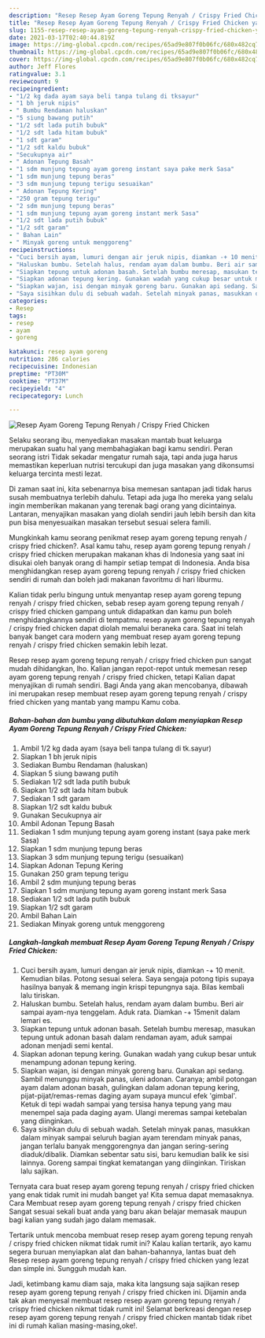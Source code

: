 ```yaml
---
description: "Resep Resep Ayam Goreng Tepung Renyah / Crispy Fried Chicken yang nikmat Untuk Jualan"
title: "Resep Resep Ayam Goreng Tepung Renyah / Crispy Fried Chicken yang nikmat Untuk Jualan"
slug: 1155-resep-resep-ayam-goreng-tepung-renyah-crispy-fried-chicken-yang-nikmat-untuk-jualan
date: 2021-03-17T02:40:44.819Z
image: https://img-global.cpcdn.com/recipes/65ad9e807f0b06fc/680x482cq70/resep-ayam-goreng-tepung-renyah-crispy-fried-chicken-foto-resep-utama.jpg
thumbnail: https://img-global.cpcdn.com/recipes/65ad9e807f0b06fc/680x482cq70/resep-ayam-goreng-tepung-renyah-crispy-fried-chicken-foto-resep-utama.jpg
cover: https://img-global.cpcdn.com/recipes/65ad9e807f0b06fc/680x482cq70/resep-ayam-goreng-tepung-renyah-crispy-fried-chicken-foto-resep-utama.jpg
author: Jeff Flores
ratingvalue: 3.1
reviewcount: 9
recipeingredient:
- "1/2 kg dada ayam saya beli tanpa tulang di tksayur"
- "1 bh jeruk nipis"
- " Bumbu Rendaman haluskan"
- "5 siung bawang putih"
- "1/2 sdt lada putih bubuk"
- "1/2 sdt lada hitam bubuk"
- "1 sdt garam"
- "1/2 sdt kaldu bubuk"
- "Secukupnya air"
- " Adonan Tepung Basah"
- "1 sdm munjung tepung ayam goreng instant saya pake merk Sasa"
- "1 sdm munjung tepung beras"
- "3 sdm munjung tepung terigu sesuaikan"
- " Adonan Tepung Kering"
- "250 gram tepung terigu"
- "2 sdm munjung tepung beras"
- "1 sdm munjung tepung ayam goreng instant merk Sasa"
- "1/2 sdt lada putih bubuk"
- "1/2 sdt garam"
- " Bahan Lain"
- " Minyak goreng untuk menggoreng"
recipeinstructions:
- "Cuci bersih ayam, lumuri dengan air jeruk nipis, diamkan -+ 10 menit. Kemudian bilas. Potong sesuai selera. Saya sengaja potong tipis supaya hasilnya banyak &amp; memang ingin krispi tepungnya saja. Bilas kembali lalu tiriskan."
- "Haluskan bumbu. Setelah halus, rendam ayam dalam bumbu. Beri air sampai ayam-nya tenggelam. Aduk rata. Diamkan -+ 15menit dalam lemari es."
- "Siapkan tepung untuk adonan basah. Setelah bumbu meresap, masukan tepung untuk adonan basah dalam rendaman ayam, aduk sampai adonan menjadi semi kental."
- "Siapkan adonan tepung kering. Gunakan wadah yang cukup besar untuk menampung adonan tepung kering."
- "Siapkan wajan, isi dengan minyak goreng baru. Gunakan api sedang. Sambil menunggu minyak panas, uleni adonan. Caranya; ambil potongan ayam dalam adonan basah, gulingkan dalam adonan tepung kering, pijat-pijat/remas-remas daging ayam supaya muncul efek &#39;gimbal&#39;. Ketuk di tepi wadah sampai yang tersisa hanya tepung yang mau menempel saja pada daging ayam. Ulangi meremas sampai ketebalan yang diinginkan."
- "Saya sisihkan dulu di sebuah wadah. Setelah minyak panas, masukkan dalam minyak sampai seluruh bagian ayam terendam minyak panas, jangan terlalu banyak menggorengnya dan jangan sering-sering diaduk/dibalik. Diamkan sebentar satu sisi, baru kemudian balik ke sisi lainnya. Goreng sampai tingkat kematangan yang diinginkan. Tiriskan lalu sajikan."
categories:
- Resep
tags:
- resep
- ayam
- goreng

katakunci: resep ayam goreng 
nutrition: 286 calories
recipecuisine: Indonesian
preptime: "PT30M"
cooktime: "PT37M"
recipeyield: "4"
recipecategory: Lunch

---
```



![Resep Ayam Goreng Tepung Renyah / Crispy Fried Chicken](https://img-global.cpcdn.com/recipes/65ad9e807f0b06fc/680x482cq70/resep-ayam-goreng-tepung-renyah-crispy-fried-chicken-foto-resep-utama.jpg)

Selaku seorang ibu, menyediakan masakan mantab buat keluarga merupakan suatu hal yang membahagiakan bagi kamu sendiri. Peran seorang istri Tidak sekadar mengatur rumah saja, tapi anda juga harus memastikan keperluan nutrisi tercukupi dan juga masakan yang dikonsumsi keluarga tercinta mesti lezat.

Di zaman  saat ini, kita sebenarnya bisa memesan santapan jadi tidak harus susah membuatnya terlebih dahulu. Tetapi ada juga lho mereka yang selalu ingin memberikan makanan yang terenak bagi orang yang dicintainya. Lantaran, menyajikan masakan yang diolah sendiri jauh lebih bersih dan kita pun bisa menyesuaikan masakan tersebut sesuai selera famili. 



Mungkinkah kamu seorang penikmat resep ayam goreng tepung renyah / crispy fried chicken?. Asal kamu tahu, resep ayam goreng tepung renyah / crispy fried chicken merupakan makanan khas di Indonesia yang saat ini disukai oleh banyak orang di hampir setiap tempat di Indonesia. Anda bisa menghidangkan resep ayam goreng tepung renyah / crispy fried chicken sendiri di rumah dan boleh jadi makanan favoritmu di hari liburmu.

Kalian tidak perlu bingung untuk menyantap resep ayam goreng tepung renyah / crispy fried chicken, sebab resep ayam goreng tepung renyah / crispy fried chicken gampang untuk didapatkan dan kamu pun boleh menghidangkannya sendiri di tempatmu. resep ayam goreng tepung renyah / crispy fried chicken dapat diolah memalui beraneka cara. Saat ini telah banyak banget cara modern yang membuat resep ayam goreng tepung renyah / crispy fried chicken semakin lebih lezat.

Resep resep ayam goreng tepung renyah / crispy fried chicken pun sangat mudah dihidangkan, lho. Kalian jangan repot-repot untuk memesan resep ayam goreng tepung renyah / crispy fried chicken, tetapi Kalian dapat menyajikan di rumah sendiri. Bagi Anda yang akan mencobanya, dibawah ini merupakan resep membuat resep ayam goreng tepung renyah / crispy fried chicken yang mantab yang mampu Kamu coba.

<!--inarticleads1-->

##### Bahan-bahan dan bumbu yang dibutuhkan dalam menyiapkan Resep Ayam Goreng Tepung Renyah / Crispy Fried Chicken:

1. Ambil 1/2 kg dada ayam (saya beli tanpa tulang di tk.sayur)
1. Siapkan 1 bh jeruk nipis
1. Sediakan  Bumbu Rendaman (haluskan)
1. Siapkan 5 siung bawang putih
1. Sediakan 1/2 sdt lada putih bubuk
1. Siapkan 1/2 sdt lada hitam bubuk
1. Sediakan 1 sdt garam
1. Siapkan 1/2 sdt kaldu bubuk
1. Gunakan Secukupnya air
1. Ambil  Adonan Tepung Basah
1. Sediakan 1 sdm munjung tepung ayam goreng instant (saya pake merk Sasa)
1. Siapkan 1 sdm munjung tepung beras
1. Siapkan 3 sdm munjung tepung terigu (sesuaikan)
1. Siapkan  Adonan Tepung Kering
1. Gunakan 250 gram tepung terigu
1. Ambil 2 sdm munjung tepung beras
1. Siapkan 1 sdm munjung tepung ayam goreng instant merk Sasa
1. Sediakan 1/2 sdt lada putih bubuk
1. Siapkan 1/2 sdt garam
1. Ambil  Bahan Lain
1. Sediakan  Minyak goreng untuk menggoreng




<!--inarticleads2-->

##### Langkah-langkah membuat Resep Ayam Goreng Tepung Renyah / Crispy Fried Chicken:

1. Cuci bersih ayam, lumuri dengan air jeruk nipis, diamkan -+ 10 menit. Kemudian bilas. Potong sesuai selera. Saya sengaja potong tipis supaya hasilnya banyak &amp; memang ingin krispi tepungnya saja. Bilas kembali lalu tiriskan.
1. Haluskan bumbu. Setelah halus, rendam ayam dalam bumbu. Beri air sampai ayam-nya tenggelam. Aduk rata. Diamkan -+ 15menit dalam lemari es.
1. Siapkan tepung untuk adonan basah. Setelah bumbu meresap, masukan tepung untuk adonan basah dalam rendaman ayam, aduk sampai adonan menjadi semi kental.
1. Siapkan adonan tepung kering. Gunakan wadah yang cukup besar untuk menampung adonan tepung kering.
1. Siapkan wajan, isi dengan minyak goreng baru. Gunakan api sedang. Sambil menunggu minyak panas, uleni adonan. Caranya; ambil potongan ayam dalam adonan basah, gulingkan dalam adonan tepung kering, pijat-pijat/remas-remas daging ayam supaya muncul efek &#39;gimbal&#39;. Ketuk di tepi wadah sampai yang tersisa hanya tepung yang mau menempel saja pada daging ayam. Ulangi meremas sampai ketebalan yang diinginkan.
1. Saya sisihkan dulu di sebuah wadah. Setelah minyak panas, masukkan dalam minyak sampai seluruh bagian ayam terendam minyak panas, jangan terlalu banyak menggorengnya dan jangan sering-sering diaduk/dibalik. Diamkan sebentar satu sisi, baru kemudian balik ke sisi lainnya. Goreng sampai tingkat kematangan yang diinginkan. Tiriskan lalu sajikan.




Ternyata cara buat resep ayam goreng tepung renyah / crispy fried chicken yang enak tidak rumit ini mudah banget ya! Kita semua dapat memasaknya. Cara Membuat resep ayam goreng tepung renyah / crispy fried chicken Sangat sesuai sekali buat anda yang baru akan belajar memasak maupun bagi kalian yang sudah jago dalam memasak.

Tertarik untuk mencoba membuat resep resep ayam goreng tepung renyah / crispy fried chicken nikmat tidak rumit ini? Kalau kalian tertarik, ayo kamu segera buruan menyiapkan alat dan bahan-bahannya, lantas buat deh Resep resep ayam goreng tepung renyah / crispy fried chicken yang lezat dan simple ini. Sungguh mudah kan. 

Jadi, ketimbang kamu diam saja, maka kita langsung saja sajikan resep resep ayam goreng tepung renyah / crispy fried chicken ini. Dijamin anda tak akan menyesal membuat resep resep ayam goreng tepung renyah / crispy fried chicken nikmat tidak rumit ini! Selamat berkreasi dengan resep resep ayam goreng tepung renyah / crispy fried chicken mantab tidak ribet ini di rumah kalian masing-masing,oke!.

